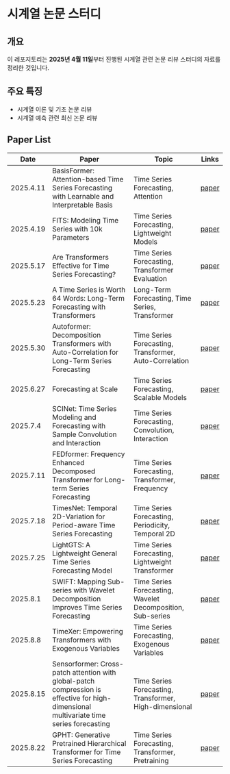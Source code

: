 # **시계열 논문 스터디**

## **개요**

이 레포지토리는 **2025년 4월 11일**부터 진행된 시계열 관련 논문 리뷰 스터디의 자료를 정리한 것입니다.

## **주요 특징**

- 시계열 이론 및 기초 논문 리뷰
- 시계열 예측 관련 최신 논문 리뷰

## Paper List

| Date | Paper | Topic | Links |
| --- | --- | --- | --- |
| 2025.4.11 | BasisFormer: Attention-based Time Series Forecasting with Learnable and Interpretable Basis | Time Series Forecasting, Attention | [paper](https://arxiv.org/abs/2310.20496) |
| 2025.4.19 | FITS: Modeling Time Series with 10k Parameters | Time Series Forecasting, Lightweight Models | [paper](https://arxiv.org/abs/2307.03756) |
| 2025.5.17 | Are Transformers Effective for Time Series Forecasting? | Time Series Forecasting, Transformer Evaluation | [paper](https://arxiv.org/abs/2205.13504) |
| 2025.5.23 | A Time Series is Worth 64 Words: Long-Term Forecasting with Transformers | Long-Term Forecasting, Time Series, Transformer | [paper](https://arxiv.org/abs/2211.14730) |
| 2025.5.30 | Autoformer: Decomposition Transformers with Auto-Correlation for Long-Term Series Forecasting | Time Series Forecasting, Transformer, Auto-Correlation | [paper](https://arxiv.org/abs/2106.13008) |
| 2025.6.27 | Forecasting at Scale | Time Series Forecasting, Scalable Models | [paper](https://peerj.com/preprints/3190.pdf) |
| 2025.7.4 | SCINet: Time Series Modeling and Forecasting with Sample Convolution and Interaction | Time Series Forecasting, Convolution, Interaction | [paper](https://arxiv.org/abs/2106.09305) |
| 2025.7.11 | FEDformer: Frequency Enhanced Decomposed Transformer for Long-term Series Forecasting | Time Series Forecasting, Transformer, Frequency | [paper](https://arxiv.org/abs/2201.12740) |
| 2025.7.18 | TimesNet: Temporal 2D-Variation for Period-aware Time Series Forecasting | Time Series Forecasting, Periodicity, Temporal 2D | [paper](https://arxiv.org/abs/2210.02186) |
| 2025.7.25 | LightGTS: A Lightweight General Time Series Forecasting Model | Time Series Forecasting, Lightweight Transformer | [paper](https://arxiv.org/abs/2506.06005) |
| 2025.8.1 | SWIFT: Mapping Sub-series with Wavelet Decomposition Improves Time Series Forecasting | Time Series Forecasting, Wavelet Decomposition, Sub-series | [paper](https://arxiv.org/pdf/2304.08485) |
| 2025.8.8 | TimeXer: Empowering Transformers with Exogenous Variables | Time Series Forecasting, Exogenous Variables | [paper](https://arxiv.org/abs/2402.19072) |
| 2025.8.15 | Sensorformer: Cross-patch attention with global-patch compression is effective for high-dimensional multivariate time series forecasting | Time Series Forecasting, Transformer, High-dimensional | [paper](https://arxiv.org/abs/2501.03284) |
| 2025.8.22 | GPHT: Generative Pretrained Hierarchical Transformer for Time Series Forecasting | Time Series Forecasting, Transformer, Pretraining | [paper](https://arxiv.org/pdf/2402.16516) |
